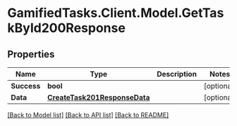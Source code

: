 # GamifiedTasks.Client.Model.GetTaskById200Response

## Properties

Name | Type | Description | Notes
------------ | ------------- | ------------- | -------------
**Success** | **bool** |  | [optional] 
**Data** | [**CreateTask201ResponseData**](CreateTask201ResponseData.md) |  | [optional] 

[[Back to Model list]](../../README.md#documentation-for-models) [[Back to API list]](../../README.md#documentation-for-api-endpoints) [[Back to README]](../../README.md)

